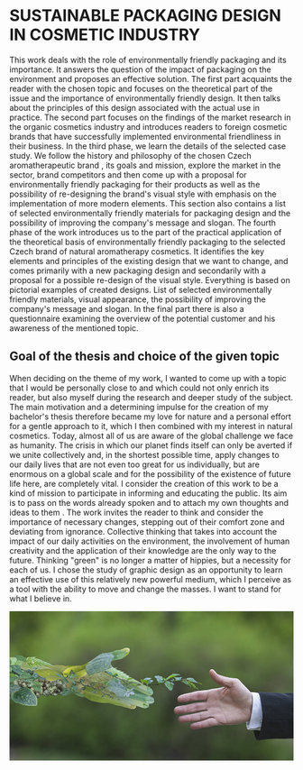 # SUSTAINABLE PACKAGING DESIGN IN COSMETIC INDUSTRY 

This work deals with the role of environmentally friendly packaging and its importance. It answers the question of the impact of packaging on the environment and proposes an effective solution. The first part acquaints the reader with the chosen topic and focuses on the theoretical part of the issue and the importance of environmentally friendly design. It then talks about the principles of this design associated with the actual use in practice. The second part focuses on the findings of the market research in the organic cosmetics industry and introduces readers to foreign cosmetic brands that have successfully implemented environmental friendliness in their business. In the third phase, we learn the details of the selected case study. We follow the history and philosophy of the chosen Czech aromatherapeutic brand , its goals and mission, explore the market in the sector, brand competitors and then come up with a proposal for environmentally friendly packaging for their products as well as the possibility of re-designing the brand's visual style with emphasis on the implementation of more modern elements. This section also contains a list of selected environmentally friendly materials for packaging design and the possibility of improving the company's message and slogan. The fourth phase of the work introduces us to the part of the practical application of the theoretical basis of environmentally friendly packaging to the selected Czech brand of natural aromatherapy cosmetics. It identifies the key elements and principles of the existing design that we want to change, and comes primarily with a new packaging design and secondarily with a proposal for a possible re-design of the visual style. Everything is based on pictorial examples of created designs. List of selected environmentally friendly materials, visual appearance, the possibility of improving the company's message and slogan. In the final part there is also a questionnaire examining the overview of the potential customer and his awareness of the mentioned topic.


## Goal of the thesis and choice of the given topic

When deciding on the theme of my work, I wanted to come up with a topic that I would be personally close to and which could not only enrich its reader, but also myself during the research and deeper study of the subject. The main motivation and a determining impulse for the creation of my bachelor's thesis therefore became my love for nature and a personal effort for a gentle approach to it, which I then combined with my interest in natural cosmetics.
Today, almost all of us are aware of the global challenge we face as humanity. The crisis in which our planet finds itself can only be averted if we unite collectively and, in the shortest possible time, apply changes to our daily lives that are not even too great for us individually, but are enormous on a global scale and for the possibility of the existence of future life here, are completely vital. I consider the creation of this work to be a kind of mission to participate in informing and educating the public. Its aim is to pass on the words already spoken and to attach my own thoughts and ideas to them . The work invites the reader to think and consider the importance of necessary changes, stepping out of their comfort zone and deviating from ignorance. Collective thinking that takes into account the impact of our daily activities on the environment, the involvement of human creativity and the application of their knowledge are the only way to the future. Thinking "green" is no longer a matter of hippies, but a necessity for each of us. I chose the study of graphic design as an opportunity to learn an effective use of this relatively new powerful medium, which I perceive as a tool with the ability to move and change the masses. I want to stand for what I believe in.

![in_our_hands](./img/in_our_hands.jpg)



